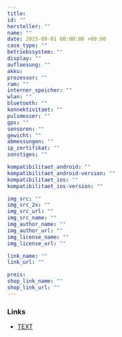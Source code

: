 ```yaml
---
title: 
id: ""
hersteller: ""
name: ""
date: 2015-09-01 00:00:00 +00:00
case_type: ""
betriebssystem: ""
display: ""
aufloesung: ""
akku: 
prozessor: ""
ram: ""
interner_speicher: ""
wlan: ""
bluetooth: ""
konnektivitaet: ""
pulsmesser: ""
gps: ""
sensoren: ""
gewicht: ""
abmessungen: ""
ip_zertifikat: ""
sonstiges: ""

kompatibilitaet_android: ""
kompatibilitaet_android-version: ""
kompatibilitaet_ios: ""
kompatibilitaet_ios-version: ""

img_src: ""
img_src_2x: ""
img_src_url: ""
img_src_name: ""
img_author_name: ""
img_author_url: ""
img_license_name: ""
img_license_url: ""

link_name: ""
link_url: ""

preis: 
shop_link_name: ""
shop_link_url: ""
---
```


### Links
* [TEXT](LINK)
